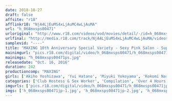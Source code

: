 ```yaml
---
date: 2018-10-27
draft: false
affsite: "r18"
afflinkr18: "NjA4LjEuMS4xLjAuMC4wLjAuMA"
url: "h_068mxsps00471"
urloriginal: "http://www.r18.com/videos/vod/movies/detail/-/id=h_068mxsps00471"
urlfinal: "http://media.r18.com/track/NjA4LjEuMS4xLjAuMC4wLjAuMA/videos/vod/movies/detail/-/id=h_068mxsps00471"
samplevid: "----"
title: "MAXING 10th Anniversary Special Variety - Sexy Pink Salon - Super Deluxe"
mainimgurl: "pics.r18.com/digital/video/h_068mxsps00471/h_068mxsps00471ps.jpg"
mainimgs: "h_068mxsps00471ps.jpg"
releasedate: "Oct. 16, 2016"
duration: 242
productioncomp: "MAXING"
girls: ['Akiho Yoshizawa', 'Yui Hatano', 'Miyuki Yokoyama', 'Kokomi Naruse (Kokomi)', 'Kana Yume', 'Mei Matsumoto', 'Nozomi Aso', 'Chika Kitano', 'Rumi Kanda', 'Kana Okajima']
categories: ['Club Hostess & Sex Worker', 'Compilation', 'Over 4 Hours', 'Hi-Def']
imgurls: ['pics.r18.com/digital/video/h_068mxsps00471/h_068mxsps00471jp-1.jpg', 'pics.r18.com/digital/video/h_068mxsps00471/h_068mxsps00471jp-2.jpg', 'pics.r18.com/digital/video/h_068mxsps00471/h_068mxsps00471jp-3.jpg', 'pics.r18.com/digital/video/h_068mxsps00471/h_068mxsps00471jp-4.jpg', 'pics.r18.com/digital/video/h_068mxsps00471/h_068mxsps00471jp-5.jpg', 'pics.r18.com/digital/video/h_068mxsps00471/h_068mxsps00471jp-6.jpg', 'pics.r18.com/digital/video/h_068mxsps00471/h_068mxsps00471jp-7.jpg', 'pics.r18.com/digital/video/h_068mxsps00471/h_068mxsps00471jp-8.jpg', 'pics.r18.com/digital/video/h_068mxsps00471/h_068mxsps00471jp-9.jpg', 'pics.r18.com/digital/video/h_068mxsps00471/h_068mxsps00471jp-10.jpg', 'pics.r18.com/digital/video/h_068mxsps00471/h_068mxsps00471jp-11.jpg', 'pics.r18.com/digital/video/h_068mxsps00471/h_068mxsps00471jp-12.jpg', 'pics.r18.com/digital/video/h_068mxsps00471/h_068mxsps00471jp-13.jpg', 'pics.r18.com/digital/video/h_068mxsps00471/h_068mxsps00471jp-14.jpg', 'pics.r18.com/digital/video/h_068mxsps00471/h_068mxsps00471jp-15.jpg', 'pics.r18.com/digital/video/h_068mxsps00471/h_068mxsps00471jp-16.jpg', 'pics.r18.com/digital/video/h_068mxsps00471/h_068mxsps00471jp-17.jpg', 'pics.r18.com/digital/video/h_068mxsps00471/h_068mxsps00471jp-18.jpg', 'pics.r18.com/digital/video/h_068mxsps00471/h_068mxsps00471jp-19.jpg', 'pics.r18.com/digital/video/h_068mxsps00471/h_068mxsps00471jp-20.jpg']
imgs: ['h_068mxsps00471jp-1.jpg', 'h_068mxsps00471jp-2.jpg', 'h_068mxsps00471jp-3.jpg', 'h_068mxsps00471jp-4.jpg', 'h_068mxsps00471jp-5.jpg', 'h_068mxsps00471jp-6.jpg', 'h_068mxsps00471jp-7.jpg', 'h_068mxsps00471jp-8.jpg', 'h_068mxsps00471jp-9.jpg', 'h_068mxsps00471jp-10.jpg', 'h_068mxsps00471jp-11.jpg', 'h_068mxsps00471jp-12.jpg', 'h_068mxsps00471jp-13.jpg', 'h_068mxsps00471jp-14.jpg', 'h_068mxsps00471jp-15.jpg', 'h_068mxsps00471jp-16.jpg', 'h_068mxsps00471jp-17.jpg', 'h_068mxsps00471jp-18.jpg', 'h_068mxsps00471jp-19.jpg', 'h_068mxsps00471jp-20.jpg']
---
```

